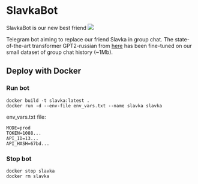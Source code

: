 # SlavkaBot
SlavkaBot is our new best friend ![](https://static-cdn.jtvnw.net/emoticons/v1/86/1.0)

Telegram bot aiming to replace our friend Slavka in group chat. The state-of-the-art transformer GPT2-russian from [here](https://github.com/mgrankin/ru_transformers) has been fine-tuned on our small dataset of group chat history (~1Mb).


## Deploy with Docker

### Run bot

```
docker build -t slavka:latest .
docker run -d --env-file env_vars.txt --name slavka slavka
```

env_vars.txt file:

```
MODE=prod
TOKEN=1088...
API_ID=13...
API_HASH=67bd...
```

### Stop bot

```
docker stop slavka
docker rm slavka
```